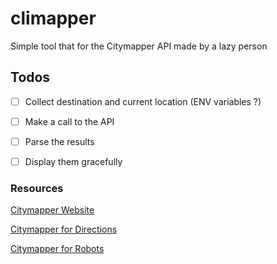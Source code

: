 # climapper

Simple tool that for the Citymapper API made by a lazy person

## Todos

- [ ] Collect destination and current location (ENV variables ?)
- [ ] Make a call to the API
- [ ] Parse the results
- [ ] Display them gracefully


### Resources

[Citymapper Website](https://citymapper.com/)

[Citymapper for Directions](https://citymapper.com/tools/1053/launch-citymapper-for-directions)

[Citymapper for Robots](https://citymapper.3scale.net/docs)
